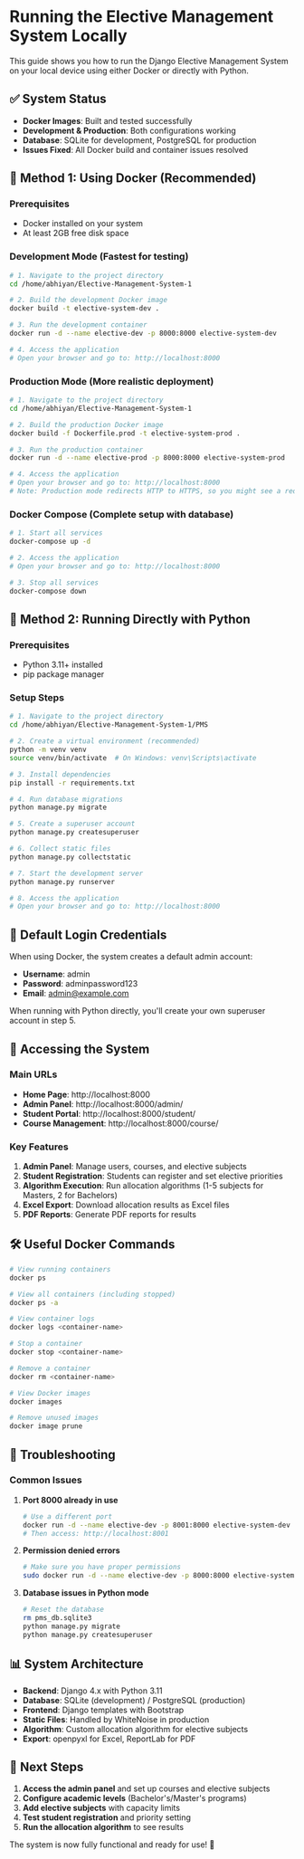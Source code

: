 # Running the Elective Management System Locally

This guide shows you how to run the Django Elective Management System on your local device using either Docker or directly with Python.

## ✅ System Status

- **Docker Images**: Built and tested successfully
- **Development & Production**: Both configurations working
- **Database**: SQLite for development, PostgreSQL for production
- **Issues Fixed**: All Docker build and container issues resolved

## 🐳 Method 1: Using Docker (Recommended)

### Prerequisites
- Docker installed on your system
- At least 2GB free disk space

### Development Mode (Fastest for testing)

```bash
# 1. Navigate to the project directory
cd /home/abhiyan/Elective-Management-System-1

# 2. Build the development Docker image
docker build -t elective-system-dev .

# 3. Run the development container
docker run -d --name elective-dev -p 8000:8000 elective-system-dev

# 4. Access the application
# Open your browser and go to: http://localhost:8000
```

### Production Mode (More realistic deployment)

```bash
# 1. Navigate to the project directory
cd /home/abhiyan/Elective-Management-System-1

# 2. Build the production Docker image
docker build -f Dockerfile.prod -t elective-system-prod .

# 3. Run the production container
docker run -d --name elective-prod -p 8000:8000 elective-system-prod

# 4. Access the application
# Open your browser and go to: http://localhost:8000
# Note: Production mode redirects HTTP to HTTPS, so you might see a redirect notice
```

### Docker Compose (Complete setup with database)

```bash
# 1. Start all services
docker-compose up -d

# 2. Access the application
# Open your browser and go to: http://localhost:8000

# 3. Stop all services
docker-compose down
```

## 🐍 Method 2: Running Directly with Python

### Prerequisites
- Python 3.11+ installed
- pip package manager

### Setup Steps

```bash
# 1. Navigate to the project directory
cd /home/abhiyan/Elective-Management-System-1/PMS

# 2. Create a virtual environment (recommended)
python -m venv venv
source venv/bin/activate  # On Windows: venv\Scripts\activate

# 3. Install dependencies
pip install -r requirements.txt

# 4. Run database migrations
python manage.py migrate

# 5. Create a superuser account
python manage.py createsuperuser

# 6. Collect static files
python manage.py collectstatic

# 7. Start the development server
python manage.py runserver

# 8. Access the application
# Open your browser and go to: http://localhost:8000
```

## 🔐 Default Login Credentials

When using Docker, the system creates a default admin account:
- **Username**: admin
- **Password**: adminpassword123
- **Email**: admin@example.com

When running with Python directly, you'll create your own superuser account in step 5.

## 📱 Accessing the System

### Main URLs
- **Home Page**: http://localhost:8000
- **Admin Panel**: http://localhost:8000/admin/
- **Student Portal**: http://localhost:8000/student/
- **Course Management**: http://localhost:8000/course/

### Key Features
1. **Admin Panel**: Manage users, courses, and elective subjects
2. **Student Registration**: Students can register and set elective priorities
3. **Algorithm Execution**: Run allocation algorithms (1-5 subjects for Masters, 2 for Bachelors)
4. **Excel Export**: Download allocation results as Excel files
5. **PDF Reports**: Generate PDF reports for results

## 🛠️ Useful Docker Commands

```bash
# View running containers
docker ps

# View all containers (including stopped)
docker ps -a

# View container logs
docker logs <container-name>

# Stop a container
docker stop <container-name>

# Remove a container
docker rm <container-name>

# View Docker images
docker images

# Remove unused images
docker image prune
```

## 🔧 Troubleshooting

### Common Issues

1. **Port 8000 already in use**
   ```bash
   # Use a different port
   docker run -d --name elective-dev -p 8001:8000 elective-system-dev
   # Then access: http://localhost:8001
   ```

2. **Permission denied errors**
   ```bash
   # Make sure you have proper permissions
   sudo docker run -d --name elective-dev -p 8000:8000 elective-system-dev
   ```

3. **Database issues in Python mode**
   ```bash
   # Reset the database
   rm pms_db.sqlite3
   python manage.py migrate
   python manage.py createsuperuser
   ```

## 📊 System Architecture

- **Backend**: Django 4.x with Python 3.11
- **Database**: SQLite (development) / PostgreSQL (production)
- **Frontend**: Django templates with Bootstrap
- **Static Files**: Handled by WhiteNoise in production
- **Algorithm**: Custom allocation algorithm for elective subjects
- **Export**: openpyxl for Excel, ReportLab for PDF

## 🚀 Next Steps

1. **Access the admin panel** and set up courses and elective subjects
2. **Configure academic levels** (Bachelor's/Master's programs)
3. **Add elective subjects** with capacity limits
4. **Test student registration** and priority setting
5. **Run the allocation algorithm** to see results

The system is now fully functional and ready for use! 🎉
